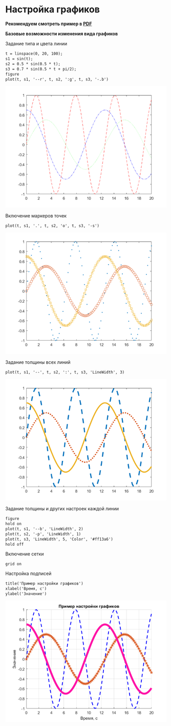 # Настройка графиков

**Рекомендуем смотреть пример в [PDF](setup_plot.pdf)**

**Базовые возможности изменения вида графиков**

Задание типа и цвета линии

```matlab:Code
t = linspace(0, 20, 100);
s1 = sin(t);
s2 = 0.5 * sin(0.5 * t);
s3 = 0.7 * sin(0.5 * t + pi/2);
figure
plot(t, s1, '--r', t, s2, ':g', t, s3, '-.b')
```

![figure_0.png](README_images/figure_0.png)

Включение маркеров точек

```matlab:Code
plot(t, s1, '.', t, s2, 'o', t, s3, '-s')
```

![figure_1.png](README_images/figure_1.png)

Задание толщины всех линий

```matlab:Code
plot(t, s1, '--', t, s2, ':', t, s3, 'LineWidth', 3)
```

![figure_2.png](README_images/figure_2.png)

Задание толщины и других настроек каждой линии

```matlab:Code
figure
hold on
plot(t, s1, '--b', 'LineWidth', 2)
plot(t, s2, '-p', 'LineWidth', 1)
plot(t, s3, 'LineWidth', 5, 'Color', '#ff13a6')
hold off
```

Включение сетки

```matlab:Code
grid on
```

Настройка подписей

```matlab:Code
title('Пример настройки графиков')
xlabel('Время, с')
ylabel('Значение')
```

![figure_3.png](README_images/figure_3.png)
